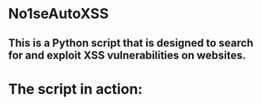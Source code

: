 # No1seAutoXSS
## This is a Python script that is designed to search for and exploit XSS vulnerabilities on websites.

# The script in action: 


